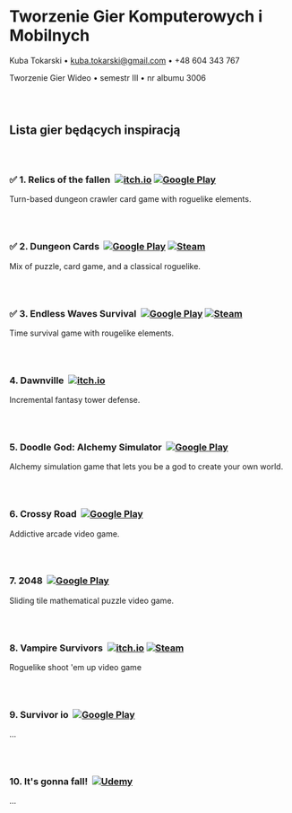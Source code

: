 # Tworzenie Gier Komputerowych i Mobilnych
Kuba Tokarski • kuba.tokarski@gmail.com  • +48 604 343 767

Tworzenie Gier Wideo •  semestr III • nr albumu 3006



###  
## Lista gier będących inspiracją

###  
### ✅ 1. Relics of the fallen  [![itch.io](https://img.icons8.com/ios-glyphs/0.8x/itch-io.png)](https://crescentyr.itch.io/relics-of-the-fallen) [![Google Play](https://img.icons8.com/material-rounded/1x/google-play.png)](https://play.google.com/store/apps/details?id=com.crescentyr.relicsofthefallen)
Turn-based dungeon crawler card game with roguelike elements.
 

###  
### ✅ 2. Dungeon Cards  [![Google Play](https://img.icons8.com/material-rounded/1x/google-play.png)](https://play.google.com/store/apps/details?id=com.The717pixels.DungeonCards) [![Steam](https://img.icons8.com/material-rounded/1x/steam-circled.png)](https://store.steampowered.com/app/1209430/Dungeon_Cards/) 
Mix of puzzle, card game, and a classical roguelike.
 

###  
### ✅ 3. Endless Waves Survival  [![Google Play](https://img.icons8.com/material-rounded/1x/google-play.png)](https://play.google.com/store/apps/details?id=org.jefersonbelmiro.rapture) [![Steam](https://img.icons8.com/material-rounded/1x/steam-circled.png)](https://store.steampowered.com/app/1989560/Endless_waves_survival/) 
Time survival game with rougelike elements.
 

###  
### 4. Dawnville  [![itch.io](https://img.icons8.com/ios-glyphs/0.8x/itch-io.png)](https://sorensaket.itch.io/dawnville) 
Incremental fantasy tower defense. 
 

###  
### 5. Doodle God: Alchemy Simulator  [![Google Play](https://img.icons8.com/material-rounded/1x/google-play.png)](https://play.google.com/store/apps/details?id=joybits.doodlegod_hd_blitz) 
Alchemy simulation game that lets you be a god to create your own world.
 

###  
### 6. Crossy Road  [![Google Play](https://img.icons8.com/material-rounded/1x/google-play.png)](https://play.google.com/store/apps/details?id=com.yodo1.crossyroad) 
Addictive arcade video game.
 

###  
### 7. 2048  [![Google Play](https://img.icons8.com/material-rounded/1x/google-play.png)](https://play.google.com/store/apps/details?id=com.gabrielecirulli.app2048) 
Sliding tile mathematical puzzle video game.
 

###  
### 8. Vampire Survivors  [![itch.io](https://img.icons8.com/ios-glyphs/0.8x/itch-io.png)](https://poncle.itch.io/vampire-survivors) [![Steam](https://img.icons8.com/material-rounded/1x/steam-circled.png)](https://store.steampowered.com/app/1794680/Vampire_Survivors/)
Roguelike shoot 'em up video game 
 

###  
### 9. Survivor io  [![Google Play](https://img.icons8.com/material-rounded/1x/google-play.png)](https://play.google.com/store/apps/details?id=com.dxx.firenow) 
...
 

###  
### 10. It's gonna fall!  [![Udemy](https://img.icons8.com/external-tal-revivo-bold-tal-revivo/1x/external-udemycom-is-an-online-learning-and-teaching-platform-logo-bold-tal-revivo.png)](https://www.udemy.com/course/create-your-own-mobile-game-in-unity-2018/)
...
 
 